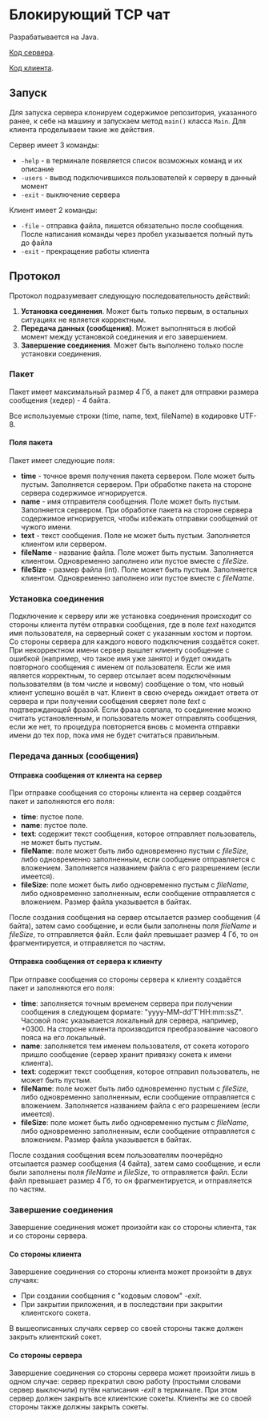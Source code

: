 # Блокирующий TCP чат

Разрабатывается на Java.

[Код сервера](https://github.com/alexnevskiy/ServerTCP).

[Код клиента](https://github.com/alexnevskiy/ClientTCP).

## Запуск

Для запуска сервера клонируем содержимое репозитория, указанного ранее, к себе на машину и запускаем метод `main()` класса `Main`. Для клиента проделываем такие же действия.

Сервер имеет 3 команды:

- `-help` - в терминале появляется список возможных команд и их описание
- `-users` - вывод подключившихся пользователей к серверу в данный момент
- `-exit` - выключение сервера

Клиент имеет 2 команды:

- `-file` - отправка файла, пишется обязательно после сообщения. После написания команды через пробел указывается полный путь до файла
- `-exit` - прекращение работы клиента

## Протокол

Протокол подразумевает следующую последовательность действий:

1. **Установка соединения**. Может быть только первым, в остальных ситуациях не является корректным.
2. **Передача данных (сообщения)**. Может выполняться в любой момент между установкой соединения и его завершением.
3. **Завершение соединения**. Может быть выполнено только после установки соединения.

### Пакет

Пакет имеет максимальный размер 4 Гб, а пакет для отправки размера сообщения (хедер) - 4 байта.

Все используемые строки (time, name, text, fileName) в кодировке UTF-8.

#### Поля пакета

Пакет имеет следующие поля:

- **time** - точное время получения пакета сервером. Поле может быть пустым. Заполняется сервером. При обработке пакета на стороне сервера содержимое игнорируется.
- **name** - имя отправителя сообщения. Поле может быть пустым. Заполняется сервером. При обработке пакета на стороне сервера содержимое игнорируется, чтобы избежать отправки сообщений от чужого имени.
- **text** - текст сообщения. Поле не может быть пустым. Заполняется клиентом или сервером.
- **fileName** - название файла. Поле может быть пустым. Заполняется клиентом. Одновременно заполнено или пустое вместе с *fileSize*.
- **fileSize** - размер файла (int). Поле может быть пустым. Заполняется клиентом. Одновременно заполнено или пустое вместе с *fileName*.

### Установка соединения

Подключение к серверу или же установка соединения происходит со стороны клиента путём отправки сообщения, где в поле *text* находится имя пользователя, на серверный сокет с указанным хостом и портом. Со стороны сервера для каждого нового подключения создаётся сокет. При некорректном имени сервер вышлет клиенту сообщение с ошибкой (например, что такое имя уже занято) и будет ожидать повторного сообщения с именем от пользователя. Если же имя является корректным, то сервер отсылает всем подключённым пользователям (в том числе и новому) сообщение о том, что новый клиент успешно вошёл в чат. Клиент в свою очередь ожидает ответа от сервера и при получении сообщения сверяет поле *text* c подтверждающей фразой. Если фраза совпала, то соединение можно считать установленным, и пользователь может отправлять сообщения, если же нет, то процедура повторяется вновь с момента отправки имени до тех пор, пока имя не будет считаться правильным.

### Передача данных (сообщения)

#### Отправка сообщения от клиента на сервер

При отправке сообщения со стороны клиента на сервер создаётся пакет и заполняются его поля:

- **time**: пустое поле.
- **name**: пустое поле.
- **text**: содержит текст сообщения, которое отправляет пользователь, не может быть пустым.
- **fileName**: поле может быть либо одновременно пустым с *fileSize*, либо одновременно заполненным, если сообщение отправляется с вложением. Заполняется названием файла с его разрешением (если имеется).
- **fileSize**: поле может быть либо одновременно пустым с *fileName*, либо одновременно заполненным, если сообщение отправляется с вложением. Размер файла указывается в байтах.

После создания сообщения на сервер отсылается размер сообщения (4 байта), затем само сообщение, и если были заполнены поля *fileName* и *fileSize*, то отправляется файл. Если файл превышает размер 4 Гб, то он фрагментируется, и отправляется по частям.

#### Отправка сообщения от сервера к клиенту

При отправке сообщения со стороны сервера к клиенту создаётся пакет и заполняются его поля:

- **time**: заполняется точным временем сервера при получении сообщения в следующем формате: "yyyy-MM-dd'T'HH:mm:ssZ". Часовой пояс указывается локальный для сервера, например, +0300. На стороне клиента производится преобразование часового пояса на его локальный.
- **name**: заполняется тем именем пользователя, от сокета которого пришло сообщение (сервер хранит привязку сокета к имени клиента).
- **text**: содержит текст сообщения, которое отправил пользователь, не может быть пустым.
- **fileName**: поле может быть либо одновременно пустым с *fileSize*, либо одновременно заполненным, если сообщение отправляется с вложением. Заполняется названием файла с его разрешением (если имеется).
- **fileSize**: поле может быть либо одновременно пустым с *fileName*, либо одновременно заполненным, если сообщение отправляется с вложением. Размер файла указывается в байтах.

После создания сообщения всем пользователям поочерёдно отсылается размер сообщения (4 байта), затем само сообщение, и если были заполнены поля *fileName* и *fileSize*, то отправляется файл. Если файл превышает размер 4 Гб, то он фрагментируется, и отправляется по частям.

### Завершение соединения

Завершение соединения может произойти как со стороны клиента, так и со стороны сервера.

#### Со стороны клиента

Завершение соединения со стороны клиента может произойти в двух случаях:

- При создании сообщения с "кодовым словом" *-exit*.
- При закрытии приложения, и в последствии при закрытии клиентского сокета.

В вышеописанных случаях сервер со своей стороны также должен закрыть клиентский сокет.

#### Со стороны сервера

Завершение соединения со стороны сервера может произойти лишь в одном случае: сервер прекратил свою работу (простыми словами сервер выключили) путём написания *-exit* в терминале. При этом сервер должен закрыть все клиентские сокеты. Клиенты же со своей стороны также должны закрыть сокеты.